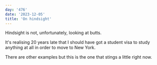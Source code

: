 ```yaml
---
day: '476'
date: '2023-12-05'
title: 'On hindsight'
---
```


Hindsight is not, unfortunately, looking at butts.

It's realising 20 years late that I should have got a student visa to study anything at all in order to move to New York.

There are other examples but this is the one that stings a little right now.

